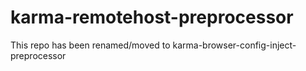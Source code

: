 # karma-remotehost-preprocessor
This repo has been renamed/moved to karma-browser-config-inject-preprocessor 
